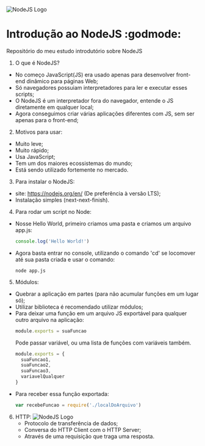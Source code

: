 ![NodeJS Logo](https://miro.medium.com/max/1620/1*mp91A9RzagntGGjBnwu4Yw.png)

# Introdução ao NodeJS :godmode:
Repositório do meu estudo introdutório sobre NodeJS

1. O que é NodeJS?
  * No começo JavaScript(JS) era usado apenas para desenvolver front-end dinâmico para páginas Web; 
  * Só navegadores possuiam interpretadores para ler e executar esses scripts;
  * O NodeJS é um interpretador fora do navegador, entende o JS diretamente em qualquer local;
  * Agora conseguimos criar várias aplicações diferentes com JS, sem ser apenas para o front-end;
 
2. Motivos para usar:
  * Muito leve;
  * Muito rápido;
  * Usa JavaScript;
  * Tem um dos maiores ecossistemas do mundo;
  * Está sendo utilizado fortemente no mercado.
  
3. Para instalar o NodeJS:
  * site: https://nodejs.org/en/ (De preferência à versão LTS);
  * Instalação simples (next-next-finish).
 
4. Para rodar um script no Node:
  * Nosse Hello World, primeiro criamos uma pasta e criamos um arquivo app.js:
     ```javascript 
     console.log('Hello World!')
     ```
  * Agora basta entrar no console, utilizando o comando 'cd' se locomover até sua pasta criada e usar o comando:
     ```batchfile 
     node app.js
     ```

 5. Módulos:
   * Quebrar a aplicação em partes (para não acumular funções em um lugar só);
   * Utilizar biblioteca é recomendado utilizar módulos;
   * Para deixar uma função em um arquivo JS exportável para qualquer outro arquivo na aplicação:
     ```javascript
     module.exports = suaFuncao
     ```
     Pode passar variável, ou uma lista de funções com variáveis também.
     ```javascript
     module.exports = {
       suaFuncao1,
       suaFuncao2,
       suaFuncao3,
       variavelQualquer
     }
     ```
   * Para receber essa função exportada:
     ```javascript
     var recebeFuncao = require('./localDoArquivo')
     ```
 
 6. HTTP:
    ![NodeJS Logo](https://miro.medium.com/max/428/1*I13Y5QMJPdZ05T3vhQK2aw.jpeg)
    * Protocolo de transferência de dados;
    * Conversa do HTTP Client com o HTTP Server;
    * Através de uma requisição que traga uma resposta.
 
    
